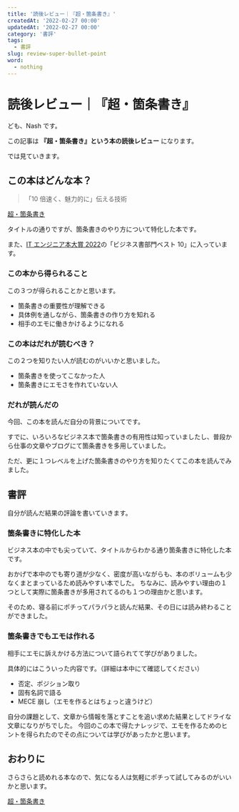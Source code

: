 ```yaml
---
title: '読後レビュー｜『超・箇条書き』'
createdAt: '2022-02-27 00:00'
updatedAt: '2022-02-27 00:00'
category: '書評'
tags:
  - 書評
slug: review-super-bullet-point
word:
  - nothing
---
```


# 読後レビュー｜『超・箇条書き』

ども、Nash です。

この記事は **『超・箇条書き』という本の読後レビュー** になります。

では見ていきます。

## この本はどんな本？

> 「10 倍速く、魅力的に」伝える技術

<div class="af-moshi-container">
<a href="//af.moshimo.com/af/c/click?a_id=1847646&amp;p_id=170&amp;pc_id=185&amp;pl_id=4062&amp;url=https%3A%2F%2Fwww.amazon.co.jp%2Fdp%2FB01H1452AK" rel="nofollow" referrerpolicy="no-referrer-when-downgrade"><img src="https://images-fe.ssl-images-amazon.com/images/I/51sPCS09LxL._SL160_.jpg" alt="" style="border: none;" /><br />超・箇条書き</a><img src="//i.moshimo.com/af/i/impression?a_id=1847646&amp;p_id=170&amp;pc_id=185&amp;pl_id=4062" alt="" width="1" height="1" style="border: 0px;" />
</div>

タイトルの通りですが、箇条書きのやり方について特化した本です。

また、[IT エンジニア本大賞 2022](https://www.shoeisha.co.jp/campaign/award/result/)の「ビジネス書部門ベスト 10」に入っています。

### この本から得られること

この３つが得られることかと思います。

- 箇条書きの重要性が理解できる
- 具体例を通しながら、箇条書きの作り方を知れる
- 相手のエモに働きかけるようになれる

### この本はだれが読むべき？

この２つを知りたい人が読むのがいいかと思いました。

- 箇条書きを使ってこなかった人
- 箇条書きにエモさを作れていない人

### だれが読んだの

今回、この本を読んだ自分の背景についてです。

すでに、いろいろなビジネス本で箇条書きの有用性は知っていましたし、普段から仕事の文章やブログにて箇条書きを多用していました。

ただ、更に１つレベルを上げた箇条書きのやり方を知りたくてこの本を読んでみました。

## 書評

自分が読んだ結果の評論を書いていきます。

### 箇条書きに特化した本

ビジネス本の中でも尖っていて、タイトルからわかる通り箇条書きに特化した本です。

おかげで本中のでも寄り道が少なく、密度が高いながらも、本のボリュームも少なくまとまっているため読みやすい本でした。
ちなみに、読みやすい理由の１つとして実際に箇条書きが多用されてるのも１つの理由かと思います。

そのため、寝る前にポチってパラパラと読んだ結果、その日には読み終わることができました。

### 箇条書きでもエモは作れる

相手にエモに訴えかける方法について語られてて学びがありました。

具体的にはこういった内容です。（詳細は本中にて確認してください）

- 否定、ポジション取り
- 固有名詞で語る
- MECE 崩し（エモを作るとはちょっと違うけど）

自分の課題として、文章から情報を落とすことを追い求めた結果としてドライな文章になりがちでした。
今回のこの本で得たナレッジで、エモを作るためのヒントを得られたのでその点については学びがあったかと思います。

## おわりに

さらさらと読めれる本なので、気になる人は気軽にポチって試してみるのがいいかと思います。

<div class="af-moshi-container">
<a href="//af.moshimo.com/af/c/click?a_id=1847646&amp;p_id=170&amp;pc_id=185&amp;pl_id=4062&amp;url=https%3A%2F%2Fwww.amazon.co.jp%2Fdp%2FB01H1452AK" rel="nofollow" referrerpolicy="no-referrer-when-downgrade"><img src="https://images-fe.ssl-images-amazon.com/images/I/51sPCS09LxL._SL160_.jpg" alt="" style="border: none;" /><br />超・箇条書き</a><img src="//i.moshimo.com/af/i/impression?a_id=1847646&amp;p_id=170&amp;pc_id=185&amp;pl_id=4062" alt="" width="1" height="1" style="border: 0px;" />
</div>
